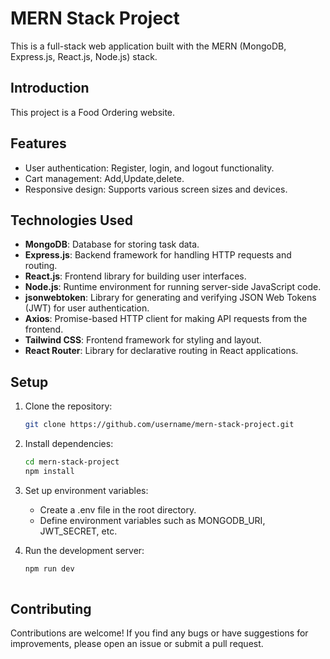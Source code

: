 # MERN Stack Project

This is a full-stack web application built with the MERN (MongoDB, Express.js, React.js, Node.js) stack.

## Introduction

This project is a Food Ordering website.

## Features

- User authentication: Register, login, and logout functionality.
- Cart management: Add,Update,delete.
- Responsive design: Supports various screen sizes and devices.

## Technologies Used

- **MongoDB**: Database for storing task data.
- **Express.js**: Backend framework for handling HTTP requests and routing.
- **React.js**: Frontend library for building user interfaces.
- **Node.js**: Runtime environment for running server-side JavaScript code.
- **jsonwebtoken**: Library for generating and verifying JSON Web Tokens (JWT) for user authentication.
- **Axios**: Promise-based HTTP client for making API requests from the frontend.
- **Tailwind CSS**: Frontend framework for styling and layout.
- **React Router**: Library for declarative routing in React applications.

## Setup

1. Clone the repository:
   ```bash
   git clone https://github.com/username/mern-stack-project.git
   
2. Install dependencies:
   ```bash
   cd mern-stack-project
   npm install
   
3. Set up environment variables:
   - Create a .env file in the root directory.
   - Define environment variables such as MONGODB_URI, JWT_SECRET, etc.
     
4. Run the development server:
   ```bash
   npm run dev
      
## Contributing
Contributions are welcome! If you find any bugs or have suggestions for improvements, please open an issue or submit a pull request.

